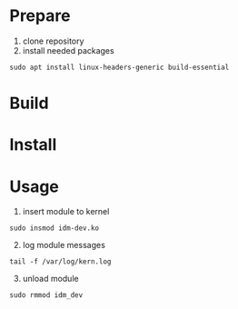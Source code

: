 # Prepare

1. clone repository
2. install needed packages
```shell
sudo apt install linux-headers-generic build-essential
```

# Build

# Install

# Usage

1. insert module to kernel
```shell
sudo insmod idm-dev.ko 
```

2. log module messages
```shell
tail -f /var/log/kern.log
```

3. unload module
```shell
sudo rmmod idm_dev
```
